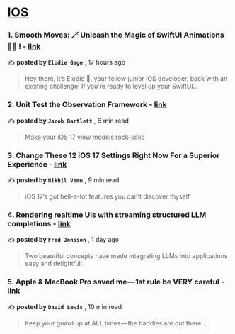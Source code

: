 
<h1><a href=https://medium.com/tag/ios/recommended target="_blank" rel="noopener noreferrer">IOS</a></h1>
<h3>1. Smooth Moves: 🪄 Unleash the Magic of SwiftUI Animations 🕴🏻 ! - <a href=https://medium.com/@elodiegage/smooth-moves-unleash-the-magic-of-swiftui-animations-a8349ee77333?source=tag_recommended_feed---------0-84----------ios----------281f0655_8536_4a80_a3a3_f0d0da229e6c------- target="_blank" rel="noopener noreferrer">link</a></h3>

✍️ **posted by `Elodie Gage`** <date> , 17 hours ago</date>

<blockquote>Hey there, it’s Élodie 🦈, your fellow junior iOS developer, back with an exciting challenge! If you’re ready to level up your SwiftUI…</blockquote>

<h3>2. Unit Test the Observation Framework - <a href=https://medium.com/better-programming/unit-test-the-observation-framework-d0f0fe240944?source=tag_recommended_feed---------1-107----------ios----------281f0655_8536_4a80_a3a3_f0d0da229e6c------- target="_blank" rel="noopener noreferrer">link</a></h3>

✍️ **posted by `Jacob Bartlett`** <date> , 6 min read</date>

<blockquote>Make your iOS 17 view models rock-solid</blockquote>

<h3>3. Change These 12 iOS 17 Settings Right Now For a Superior Experience - <a href=https://medium.com/macoclock/change-these-12-ios-17-settings-right-now-for-a-superior-experience-8f43e28a10ab?source=tag_recommended_feed---------2-85----------ios----------281f0655_8536_4a80_a3a3_f0d0da229e6c------- target="_blank" rel="noopener noreferrer">link</a></h3>

✍️ **posted by `Nikhil Vemu`** <date> , 9 min read</date>

<blockquote>iOS 17’s got hell-a-lot features you can’t discover thyself</blockquote>

<h3>4. Rendering realtime UIs with streaming structured LLM completions - <a href=https://medium.com/@enginoid/rendering-realtime-uis-with-streaming-structured-llm-completions-5d10479cefc0?source=tag_recommended_feed---------3-84----------ios----------281f0655_8536_4a80_a3a3_f0d0da229e6c------- target="_blank" rel="noopener noreferrer">link</a></h3>

✍️ **posted by `Fred Jonsson`** <date> , 1 day ago</date>

<blockquote>Two beautiful concepts have made integrating LLMs into applications easy and delightful:</blockquote>

<h3>5. Apple & MacBook Pro saved me — 1st rule be VERY careful - <a href=https://medium.com/macoclock/apple-macbook-pro-saved-me-1st-rule-be-very-careful-ebef26c5c4ed?source=tag_recommended_feed---------4-107----------ios----------281f0655_8536_4a80_a3a3_f0d0da229e6c------- target="_blank" rel="noopener noreferrer">link</a></h3>

✍️ **posted by `David Lewis`** <date> , 10 min read</date>

<blockquote>Keep your guard up at ALL times — the baddies are out there…</blockquote>

